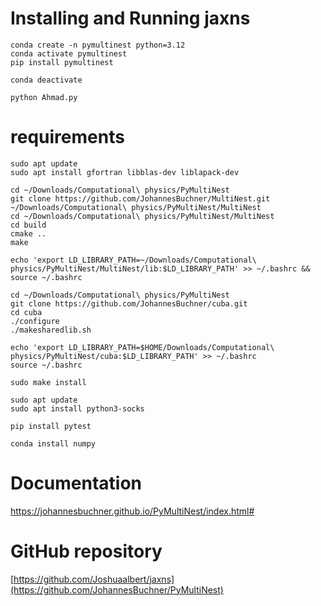 # Installing and Running jaxns
```
conda create -n pymultinest python=3.12
conda activate pymultinest
pip install pymultinest
```
```
conda deactivate
```
```
python Ahmad.py
```

# requirements
```
sudo apt update
sudo apt install gfortran libblas-dev liblapack-dev
```
```
cd ~/Downloads/Computational\ physics/PyMultiNest
git clone https://github.com/JohannesBuchner/MultiNest.git ~/Downloads/Computational\ physics/PyMultiNest/MultiNest
cd ~/Downloads/Computational\ physics/PyMultiNest/MultiNest
cd build
cmake ..
make
```
```
echo 'export LD_LIBRARY_PATH=~/Downloads/Computational\ physics/PyMultiNest/MultiNest/lib:$LD_LIBRARY_PATH' >> ~/.bashrc && source ~/.bashrc

```
```
cd ~/Downloads/Computational\ physics/PyMultiNest
git clone https://github.com/JohannesBuchner/cuba.git
cd cuba
./configure
./makesharedlib.sh
```
```
echo 'export LD_LIBRARY_PATH=$HOME/Downloads/Computational\ physics/PyMultiNest/cuba:$LD_LIBRARY_PATH' >> ~/.bashrc
source ~/.bashrc
```
```
sudo make install
```
```
sudo apt update
sudo apt install python3-socks
```
```
pip install pytest
```
```
conda install numpy
```
# Documentation
https://johannesbuchner.github.io/PyMultiNest/index.html#
# GitHub repository
[https://github.com/Joshuaalbert/jaxns](https://github.com/JohannesBuchner/PyMultiNest)

